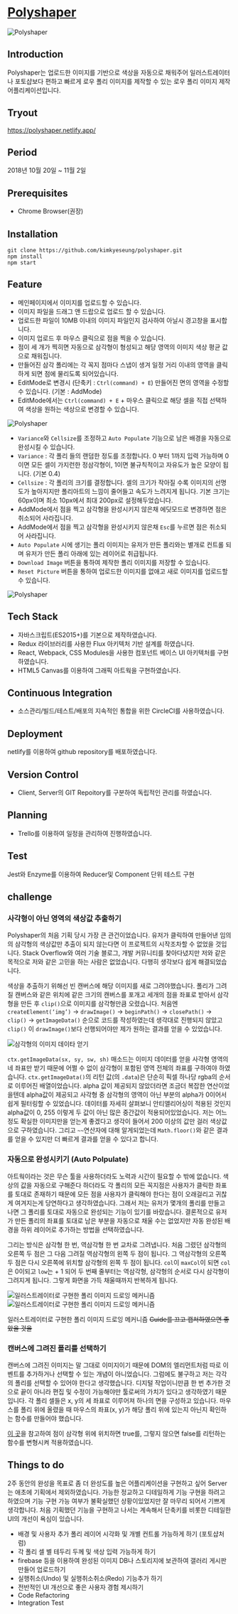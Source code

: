 # [Polyshaper](https://polyshaper.netlify.app/)

![Polyshaper](./public/image01.gif)

## Introduction
Polyshaper는 업로드한 이미지를 기반으로 색상을 자동으로 채워주어 일러스트레이터나 포토샵보다 편하고 빠르게 로우 폴리 이미지를 제작할 수 있는 로우 폴리 이미지 제작 어플리케이션입니다.

## Tryout
<https://polyshaper.netlify.app/>

## Period
2018년 10월 20일 ~ 11월 2일

## Prerequisites
- Chrome Browser(권장)

## Installation
```
git clone https://github.com/kimkyeseung/polyshaper.git
npm install
npm start
```

## Feature
- 메인페이지에서 이미지를 업로드할 수 있습니다.
- 이미지 파일을 드래그 앤 드랍으로 업로드 할 수 있습니다.
- 업로드한 파일이 10MB 이내의 이미지 파일인지 검사하여 아닐시 경고창을 표시합니다.
- 이미지 업로드 후 마우스 클릭으로 점을 찍을 수 있습니다.
- 점이 세 개가 찍히면 자동으로 삼각형이 형성되고 해당 영역의 이미지 색상 평균 값으로 채워집니다.
- 만들어진 삼각 폴리에는 각 꼭지 점마다 스냅이 생겨 일정 거리 이내의 영역을 클릭하게 되면 점에 물리도록 되어있습니다.
- EditMode로 변경시 (단축키 : ```Ctrl(command) + E```) 만들어진 면의 영역을 수정할 수 있습니다. (기본 : AddMode)
- EditMode에서는  ```Ctrl(command) + E``` + 마우스 클릭으로 해당 셀을 직접 선택하여 색상을 원하는 색상으로 변경할 수 있습니다.

![Polyshaper](./public/image02.gif)

- ```Variance```와 ```Cellsize```를 조정하고 ```Auto Populate``` 기능으로 남은 배경을 자동으로 완성시킬 수 있습니다.
- ```Variance``` : 각 폴리 들의 랜덤한 정도를 조정합니다. 0 부터 1까지 입력 가능하며 0이면 모든 셀이 가지런한 정삼각형이, 1이면 불규칙적이고 자유도가 높은 모양이 됩니다. (기본 0.4)
- ```Cellsize``` : 각 폴리의 크기를 결정합니다. 셀의 크기가 작아질 수록 이미지의 선명도가 높아지지만 폴리아트의 느낌이 줄어들고 속도가 느려지게 됩니다. 기본 크기는 60px이며 최소 10px에서 최대 200px로 설정해두었습니다.
- AddMode에서 점을 찍고 삼각형을 완성시키지 않은채 에딧모드로 변경하면 점은 취소되어 사라집니다.
- AddMode에서 점을 찍고 삼각형을 완성시키지 않은채 ```Esc```를 누르면 점은 취소되어 사라집니다.
- ```Auto Populate``` 시에 생기는 폴리 이미지는 유저가 만든 폴리와는 별개로 컨트롤 되며 유저가 만든 폴리 아래에 있는 레이어로 취급됩니다.
- ```Download Image``` 버튼을 통하여 제작한 폴리 이미지를 저장할 수 있습니다.
- ```Reset Picture``` 버튼을 통하여 업로드한 이미지를 없애고 새로 이미지를 업로드할 수 있습니다.

![Polyshaper](./public/image03.gif)

## Tech Stack
- 자바스크립트(ES2015+)를 기본으로 제작하였습니다.
- Redux 라이브러리를 사용한 Flux 아키텍처 기반 설계를 하였습니다.
- React, Webpack, CSS Modules을 사용한 컴포넌트 베이스 UI 아키텍처를 구현하였습니다.
- HTML5 Canvas를 이용하여 그래픽 아트웍을 구현하였습니다.

## Continuous Integration
- 소스관리/빌드/테스트/배포의 지속적인 통합을 위한 CircleCI를 사용하였습니다.

## Deployment
netlify를 이용하여 github repository를 배포하였습니다.

## Version Control
- Client, Server의 GIT Repoitory를 구분하여 독립적인 관리를 하였습니다.

## Planning
- Trello를 이용하여 일정을 관리하여 진행하였습니다. 

## Test
Jest와 Enzyme를 이용하여 Reducer및 Component 단위 테스트 구현

## challenge
### 사각형이 아닌 영역의 색상값 추출하기
Polyshaper의 처음 기획 당시 가장 큰 관건이었습니다. 유저가 클릭하여 만들어낸 임의의 삼각형의 색상값만 추출이 되지 않는다면 이 프로젝트의 시작조차할 수 없었을 것입니다. Stack Overflow와 여러 기술 블로그, 개발 커뮤니티를 찾아다녔지만 저와 같은 목적으로 저와 같은 고민을 하는 사람은 없었습니다. 다행히 생각보다 쉽게 해결되었습니다.

색상을 추출하기 위해선 빈 캔버스에 해당 이미지를 새로 그려야했습니다. 폴리가 그려질 캔버스와 같은 위치에 같은 크기의 캔버스를 포개고 세개의 점을 좌표로 받아서 삼각형을 만든 후 ```clip()```으로 이미지를 삼각형만큼 오렸습니다. 처음엔 ```createElement(‘img’)```  -> ```drawImage()``` -> ```beginPath()``` -> ```closePath()``` -> ```clip()``` -> ```getImageData()``` 순으로 코드를 작성하였는데 생각대로 진행되지 않았고 ```clip()``` 이 ```drawImage()```보다 선행되어야만 제가 원하는 결과를 얻을 수 있었습니다. 

![삼각형의 이미지 데이타 얻기](./public/ref_image01.png)

```ctx.getImageData(sx, sy, sw, sh)``` 매소드는 이미지 데이터를 얻을 사각형 영역의 네 좌표만 받기 때문에 어쩔 수 없이 삼각형이 포함된 영역 전체의 좌표를 구하여야 하였습니다. ```ctx.getImageData()```의 리턴 값(의 ```.data```)은 단순히 픽셀 하나당 rgba의 순서로 이루어진 배열이었습니다. alpha 값이 제공되지 않았더라면 조금더 복잡한 연산이었을텐데 alpha값이 제공되고 사각형 중 삼각형의 영역이 아닌 부분의 alpha가 0이어서 쉽게 필터링할 수 있었습니다. 데이터를 자세히 살펴보니 안티앨리어싱이 적용된 것인지 alpha값이 0, 255 이렇게 두 값이 아닌 많은 중간값이 적용되어있었습니다. 저는 어느정도 확실한 이미지만을 얻는게 좋겠다고 생각이 들어서 200 이상의 값만 걸러 색상값으로 구하였습니다. 그리고 ```~~```연산자에 대해 알게되었는데 ```Math.floor()```와 같은 결과를 얻을 수 있지만 더 빠르게 결과를 얻을 수 있다고 합니다.

### 자동으로 완성시키기 (Auto Polpulate)
아트웍이라는 것은 무슨 툴을 사용하더라도 노력과 시간이 필요할 수 밖에 없습니다. 색상의 값을 자동으로 구해준다 하더라도 각 폴리의 모든 꼭지점은 사용자가 클릭한 좌표를 토대로 존재하기 때문에 모든 점을 사용자가 클릭해야 한다는 점이 오래걸리고 귀찮게 여겨지는게 당연하다고 생각하였습니다. 그래서 저는 유저가 몇개의 폴리를 만들고 나면 그 폴리를 토대로 자동으로 완성되는 기능이 있기를 바랐습니다. 결론적으로 유저가 만든 폴리의 좌표를 토대로 남은 부분을 자동으로 채울 수는 없었지만 자동 완성된 배경을 하위 레이어로 추가하는 방법을 선택하였습니다.

그리는 방식은 삼각형 한 번, 역삼각형 한 번 교차로 그려냅니다. 처음 그렸던 삼각형의 오른쪽 두 점은 그 다음 그려질 역삼각형의 왼쪽 두 점이 됩니다. 그 역삼각형의 오른쪽 두 점은 다시 오른쪽에 위치할 삼각형의 왼쪽 두 점이 됩니다. ```col```이 ```maxCol```이 되면 ```col```은 0이되고 ```low```는 + 1 되어 두 번째 줄부터는 역삼각형, 삼각형의 순서로 다시 삼각형이 그려지게 됩니다. 그렇게 화면을 가득 채울때까지 반복하게 됩니다.

![일러스트레이터로 구현한 폴리 이미지 드로잉 메커니즘](./public/ref_image02_1.gif)
![일러스트레이터로 구현한 폴리 이미지 드로잉 메커니즘](./public/ref_image02_2.gif)

일러스트레이터로 구현한 폴리 이미지 드로잉 메커니즘
~~Guide를 끄고 캡쳐하였으면 좋았을 것을~~

### 캔버스에 그려진 폴리를 선택하기
캔버스에 그려진 이미지는 말 그대로 이미지이기 때문에 DOM의 엘리먼트처럼 따로 이벤트를 추가하거나 선택할 수 있는 개념이 아니었습니다. 그럼에도 불구하고 저는 각각의 폴리를 선택할 수 있어야 한다고 생각했습니다. 디지털 작업이니만큼 한 번 추가한 것으로 끝이 아니라 편집 및 수정이 가능해야만 툴로써의 가치가 있다고 생각하였기 때문입니다. 각 폴리 셀들은 x, y의 세 좌표로 이루어져 하나의 면을 구성하고 있습니다. 마우스를 폴리 위에 올렸을 때 마우스의 좌표(x, y)가 해당 폴리 위에 있는지 아닌지 확인하는 함수를 만들어야 했습니다.

[이 곳](http://blackpawn.com/texts/pointinpoly/default.html)을 참고하여 점이 삼각형 위에 위치하면 true를, 그렇지 않으면 false를 리턴하는 함수를 변형시켜 적용하였습니다. 

## Things to do
2주 동안의 완성을 목표로 좀 더 완성도를 높은 어플리케이션을 구현하고 싶어 Server는 애초에 기획에서 제외하였습니다. 
가능한 정교하고 디테일하게 기능 구현을 하려고 하였으며 기능 구현 가능 여부가 불확실했던 상황이있었지만 잘 마무리 되어서 기쁘게 생각합니다.
처음 기획했던 기능을 구현하고 나서는 계속해서 단축키를 비롯한 디테일한 UI의 개선이 욕심이 있습니다.

- 배경 및 사용자 추가 폴리 레이어 시각화 및 개별 컨트롤 가능하게 하기 (포토샵처럼)
- 각 폴리 셀 별 테두리 두께 및 색상 입력 가능하게 하기 
- firebase 등을 이용하여 완성된 이미지 DB나 스토리지에 보관하여 갤러리 게시판 만들어 업로드하기
- 실행취소(Undo) 및 실행취소취소(Redo) 기능추가 하기
- 전반적인 UI 개선으로 좋은 사용자 경험 제시하기
- Code Refactoring
- Integration Test
